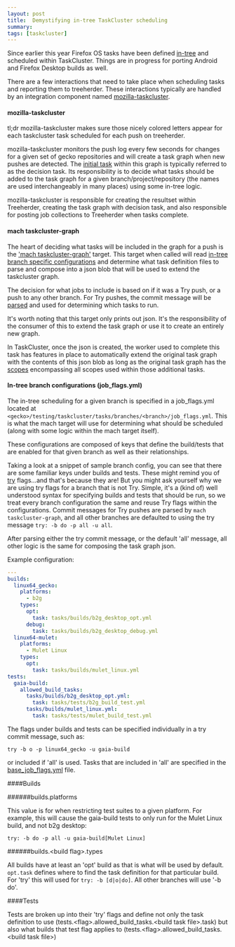```yaml
---
layout: post
title:  Demystifying in-tree TaskCluster scheduling
summary:
tags: [taskcluster]
---
```


Since earlier this year Firefox OS tasks have been defined
[in-tree](https://dxr.mozilla.org/mozilla-central/source/testing/taskcluster/tasks)
and scheduled within TaskCluster.  Things are in progress for porting Android and Firefox Desktop
builds as well.

There are a few interactions that need to take place when scheduling tasks and reporting
them to treeherder.  These interactions typically are handled by an integration component
named [mozilla-taskcluster](https://github.com/taskcluster/mozilla-taskcluster).

#### mozilla-taskcluster

tl;dr mozilla-taskcluster makes sure those nicely colored letters appear for
each taskcluster task scheduled for each push on treeherder.

mozilla-taskcluster monitors the push log every few seconds for changes for a given set
of gecko repositories and will create a task graph when new pushes are detected.  The [initial
task](https://dxr.mozilla.org/mozilla-central/source/testing/taskcluster/tasks/decision/branch.yml)
within this graph is typically referred to as the decision task. Its
responsibility is to decide what tasks should be added to the task graph for a given
branch/project/repository (the names are used interchangeably in many places) using some
in-tree logic.

mozilla-taskcluster is responsible for creating the resultset within Treeherder,
creating the task graph with decision task, and also responsible for posting job collections
to Treeherder when tasks complete.

#### mach taskcluster-graph

The heart of deciding what tasks will be included in the graph for a push is the ['mach taskcluster-graph'](https://dxr.mozilla.org/mozilla-central/source/testing/taskcluster/mach_commands.py#206)
target.  This target when called will read [in-tree branch specific configurations](https://dxr.mozilla.org/mozilla-central/source/testing/taskcluster/tasks/branches)
and determine what task definition files to parse and compose into a json blob that will be used
to extend the taskcluster graph.

The decision for what jobs to include is based on if it was a Try push, or a push to any other
branch.  For Try pushes, the commit message will be [parsed](https://dxr.mozilla.org/mozilla-central/rev/5cf4d2f7f2f2b3df2f1edd31b8bdce7882f3875c/testing/taskcluster/taskcluster_graph/commit_parser.py#202)
and used for determining which tasks to run.

It's worth noting that this target only prints out json.  It's the responsibility of
the consumer of this to extend the task graph or use it to create an entirely new graph.

In TaskCluster, once the json is created, the worker used to complete this task has features
in place to automatically extend the original task graph with the contents of this
json blob as long as the original task graph has the [scopes](http://docs.taskcluster.net/presentations/scopes/#)
encompassing all scopes used within those additional tasks.

#### In-tree branch configurations (job_flags.yml)

The in-tree scheduling for a given branch is specified in a job\_flags.yml located at
`<gecko>/testing/taskcluster/tasks/branches/<branch>/job_flags.yml`. This is what
the mach target will use for determining what should be scheduled (along with some
logic within the mach target itself).

These configurations are composed of keys that define the build/tests that are
enabled for that given branch as well as their relationships.

Taking a look at a snippet of sample branch config, you can see that there are some familiar
keys under builds and tests.  These might remind you of [try](https://wiki.mozilla.org/Build:TryChooser)
flags...and that's because they are!  But you might ask yourself why we are using try
flags for a branch that is not Try.  Simple, it's a (kind of) well understood syntax for specifying
builds and tests that should be run, so we treat every branch configuration the same and
reuse Try flags within the configurations.  Commit messages for Try pushes are parsed
by `mach taskcluster-graph`, and all other branches are defaulted to using the try message `try: -b do -p all -u all`.

After parsing either the try commit message, or the default 'all' message, all other logic is the same
for composing the task graph json.

Example configuration:

```yaml
---
builds:
  linux64_gecko:
    platforms:
      - b2g
    types:
      opt:
        task: tasks/builds/b2g_desktop_opt.yml
      debug:
        task: tasks/builds/b2g_desktop_debug.yml
  linux64-mulet:
    platforms:
      - Mulet Linux
    types:
      opt:
        task: tasks/builds/mulet_linux.yml
tests:
  gaia-build:
    allowed_build_tasks:
      tasks/builds/b2g_desktop_opt.yml:
        task: tasks/tests/b2g_build_test.yml
      tasks/builds/mulet_linux.yml:
        task: tasks/tests/mulet_build_test.yml
```

The flags under builds and tests can be specified individually in a try commit message,
such as:

```
try -b o -p linux64_gecko -u gaia-build
```
or included if 'all' is used. Tasks that
are included in 'all' are specified in the [base\_job\_flags.yml](https://dxr.mozilla.org/mozilla-central/source/testing/taskcluster/tasks/branches/base_job_flags.yml)
file.

####Builds

######builds.platforms

This value is for when restricting test suites to a given platform.  For example,
this will cause the gaia-build tests to only run for the Mulet Linux build, and not b2g desktop:

```
try: -b do -p all -u gaia-build[Mulet Linux]
```

######builds.\<build flag\>.types

All builds have at least an 'opt' build as that is what will be used by default. `opt.task`
defines where to find the task definition for that particular build. For 'try' this
will used for `try: -b [d|o|do]`. All other branches will use '-b do'.

####Tests

Tests are broken up into their 'try' flags and define not only the task definition to use
(tests.\<flag\>.allowed\_build\_tasks.\<build task file\>.task) but also what builds
that test flag applies to (tests.\<flag\>.allowed\_build\_tasks.\<build task file\>)

